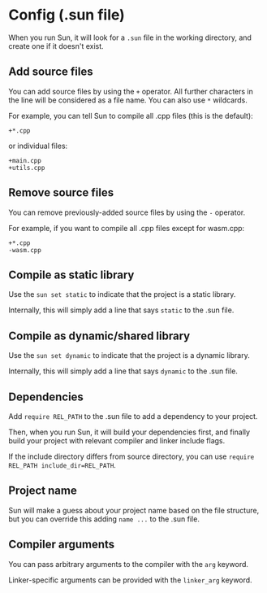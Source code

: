 # Config (.sun file)

When you run Sun, it will look for a `.sun` file in the working directory, and create one if it doesn't exist.

## Add source files

You can add source files by using the `+` operator. All further characters in the line will be considered as a file name. You can also use `*` wildcards.

For example, you can tell Sun to compile all .cpp files (this is the default):

```
+*.cpp
```

or individual files:

```
+main.cpp
+utils.cpp
```

## Remove source files

You can remove previously-added source files by using the `-` operator.

For example, if you want to compile all .cpp files except for wasm.cpp:

```
+*.cpp
-wasm.cpp
```

## Compile as static library

Use the `sun set static` to indicate that the project is a static library.

Internally, this will simply add a line that says `static` to the .sun file.

## Compile as dynamic/shared library

Use the `sun set dynamic` to indicate that the project is a dynamic library.

Internally, this will simply add a line that says `dynamic` to the .sun file.

## Dependencies

Add `require REL_PATH` to the .sun file to add a dependency to your project.

Then, when you run Sun, it will build your dependencies first, and finally build your project with relevant compiler and linker include flags.

If the include directory differs from source directory, you can use `require REL_PATH include_dir=REL_PATH`.

## Project name

Sun will make a guess about your project name based on the file structure, but you can override this adding `name ...` to the .sun file.

## Compiler arguments

You can pass arbitrary arguments to the compiler with the `arg` keyword.

Linker-specific arguments can be provided with the `linker_arg` keyword.
